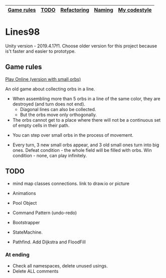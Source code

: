 | [Game rules](#Game-rules) | [TODO](#TODO) | [Refactoring](#Refactoring) |[Naming](#Naming) | [My codestyle](#My-codestyle) |
|---------------------------|---------------|-----------------------------|------------------|-------------------------------|

# Lines98

Unity version - 2019.4.17f1. Choose older version for this project because is't faster and easier to prototype.



## Game rules
[Play Online (version with small orbs)](https://www.min2win.ru/gms/834.html)

An old game about collecting orbs in a line. 
- When assembling more than 5 orbs in a line of the same color, they are destroyed (and turn does not end).
  * Diagonal lines can also be collected.
  * But the orbs move only orthogonally.
- The orbs cannot get to a place where there will not be a continuous set of empty cells in their path.
 * You can step over small orbs in the process of movement.
- Every turn, 3 new small orbs appear, and 3 old small ones turn into big ones.
Defeat condition - the whole field will be filled with orbs.
Win condition - none, can play infinitely.


## TODO
- mind map classes connections. link to draw.io or picture

- Animations
- Pool Object
- Command Pattern (undo-redo)
- Bootstrapper
- StateMachine.
- Pathfind. Add Dijkstra and FloodFill
<!-- - Raname: Script 'Grid' has the same name as built-in Unity component. AddComponent and GetComponent will not work with this script.-->
<!--   
### Refactoring
- Architecture\ расцепить сильные связи везде где есть
- Board разбить на более мелкие классы
- Pathfind:
- - "while" to recursion
- - проверить, что работает если разрешить перемещения по диагонали (передавать не 4 соседние клетки, а 8)
 -->
### At ending
- Check all namespaces, delete unused usings.
- Delete ALL comments

<!--
## Naming
There may be an out-of-sync in the names "Ball -> Orb -> Item" or "Cell -> Node"

- Изначально писал код под игру Lines 98, но чтобы можно было переиспользовать, например для Match 3, изменил naming передвигаемой игровой еденицы в клетке с Ball на Item. В Match3 объекты часто не шарики - а ракушки, алмазы, бомбы, пончики... - для них обзий термин не Ball или Gem, а Item (с другой стороны, Item это слишком общо. FieldItem?)
  Вероятно где-то изменить забыл. todo сделать поиск по всему проекту


## My codestyle
`Rider settings -> Editor -> Code Style -> C#`


- `var` оставляю редко. У меня глаза сами сразу тип ищут в начале строки.

I prefer explicit type than `var`
- Пробелы внутри скобок для лучшей читаемости. Не люблю когда подряд мешанина из символов.

- Не ставлю отступ для класса. К сожалению, `File Scoped Namespaces` (например,  `namespace TestCSharp10;`) доступен только в c# 10 (в unity пока максимум c# 9), а лишний отступ я не хочу. Поэтому ставлю `Braces Layout -> Ident inside namespace declaration = false`.
-->



